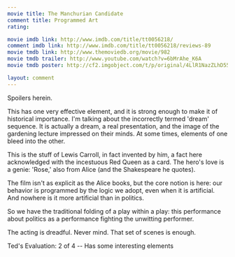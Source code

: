 ```yaml
---
movie title: The Manchurian Candidate
comment title: Programmed Art
rating: 

movie imdb link: http://www.imdb.com/title/tt0056218/
comment imdb link: http://www.imdb.com/title/tt0056218/reviews-89
movie tmdb link: http://www.themoviedb.org/movie/982
movie tmdb trailer: http://www.youtube.com/watch?v=6bMrAhe_K6A
movie tmdb poster: http://cf2.imgobject.com/t/p/original/4LlR1NazZLhD55podBd7VAUGyTp.jpg

layout: comment
---
```


Spoilers herein.

This has one very effective element, and it is strong enough to make it of historical importance. I'm talking about the incorrectly termed 'dream' sequence. It is actually a dream, a real presentation, and the image of the gardening lecture impressed on their minds. At some times, elements of one bleed into the other.

This is the stuff of Lewis Carroll, in fact invented by him, a fact here acknowledged with the incestuous Red Queen as a card. The hero's love is a genie: 'Rose,' also from Alice (and the Shakespeare he quotes).

The film isn't as explicit as the Alice books, but the core notion is here: our behavior is programmed by the logic we adopt, even when it is artificial. And nowhere is it more artificial than in politics.

So we have the traditional folding of a play within a play: this performance about politics as a performance fighting the unwitting performer.

The acting is dreadful. Never mind. That set of scenes is enough.

Ted's Evaluation: 2 of 4 -- Has some interesting elements